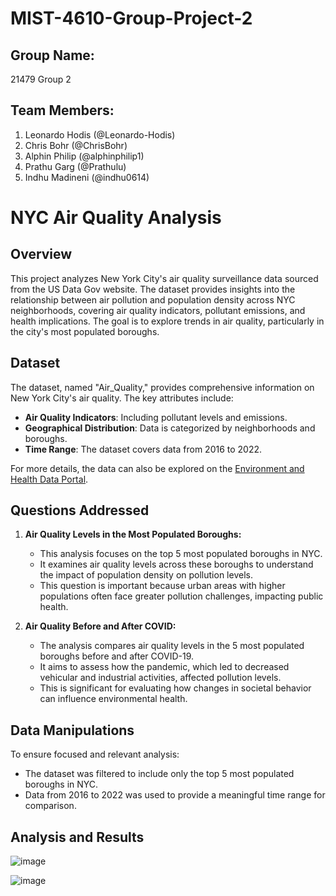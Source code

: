 # MIST-4610-Group-Project-2

## Group Name:
21479 Group 2

## Team Members:
1. Leonardo Hodis (@Leonardo-Hodis)
2. Chris Bohr (@ChrisBohr)
3. Alphin Philip (@alphinphilip1)
4. Prathu Garg (@Prathulu)
5. Indhu Madineni (@indhu0614)

# NYC Air Quality Analysis

## Overview

This project analyzes New York City's air quality surveillance data sourced from the US Data Gov website. The dataset provides insights into the relationship between air pollution and population density across NYC neighborhoods, covering air quality indicators, pollutant emissions, and health implications. The goal is to explore trends in air quality, particularly in the city's most populated boroughs.

## Dataset

The dataset, named "Air_Quality," provides comprehensive information on New York City's air quality. The key attributes include:

- **Air Quality Indicators**: Including pollutant levels and emissions.
- **Geographical Distribution**: Data is categorized by neighborhoods and boroughs.
- **Time Range**: The dataset covers data from 2016 to 2022.

For more details, the data can also be explored on the [Environment and Health Data Portal](http://nyc.gov/health/environmentdata).

## Questions Addressed

1. **Air Quality Levels in the Most Populated Boroughs:**
   - This analysis focuses on the top 5 most populated boroughs in NYC.
   - It examines air quality levels across these boroughs to understand the impact of population density on pollution levels.
   - This question is important because urban areas with higher populations often face greater pollution challenges, impacting public health.

2. **Air Quality Before and After COVID:**
   - The analysis compares air quality levels in the 5 most populated boroughs before and after COVID-19.
   - It aims to assess how the pandemic, which led to decreased vehicular and industrial activities, affected pollution levels.
   - This is significant for evaluating how changes in societal behavior can influence environmental health.

## Data Manipulations

To ensure focused and relevant analysis:

- The dataset was filtered to include only the top 5 most populated boroughs in NYC.
- Data from 2016 to 2022 was used to provide a meaningful time range for comparison.

## Analysis and Results

![image](https://github.com/alphinphilip1/MIST-4610-Group-Project-2/assets/166083116/3b1a803e-1efe-4f82-8fa7-4892531b44ee)

![image](https://github.com/alphinphilip1/MIST-4610-Group-Project-2/assets/166083116/85e32a2b-26a2-4353-a6e8-5d339b67001e)

